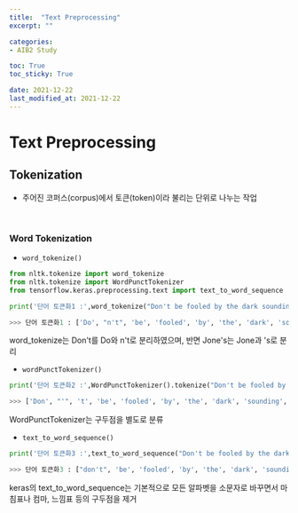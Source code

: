 ```yaml
---
title:  "Text Preprocessing"
excerpt: ""

categories:
- AIB2 Study

toc: True
toc_sticky: True

date: 2021-12-22
last_modified_at: 2021-12-22
---
```


# Text Preprocessing

## Tokenization

- 주어진 코퍼스(corpus)에서 토큰(token)이라 불리는 단위로 나누는 작업

<br>

### Word Tokenization

- `word_tokenize()`

```python
from nltk.tokenize import word_tokenize
from nltk.tokenize import WordPunctTokenizer
from tensorflow.keras.preprocessing.text import text_to_word_sequence

print('단어 토큰화1 :',word_tokenize("Don't be fooled by the dark sounding name, Mr. Jone's Orphanage is as cheery as cheery goes for a pastry shop."))

>>> 단어 토큰화1 : ['Do', "n't", 'be', 'fooled', 'by', 'the', 'dark', 'sounding', 'name', ',', 'Mr.', 'Jone', "'s", 'Orphanage', 'is', 'as', 'cheery', 'as', 'cheery', 'goes', 'for', 'a', 'pastry', 'shop', '.']
```

word_tokenize는 Don't를 Do와 n't로 분리하였으며, 반면 Jone's는 Jone과 's로 분리

- `wordPunctTokenizer()`

```python
print('단어 토큰화2 :',WordPunctTokenizer().tokenize("Don't be fooled by the dark sounding name, Mr. Jone's Orphanage is as cheery as cheery goes for a pastry shop."))

>>> ['Don', "'", 't', 'be', 'fooled', 'by', 'the', 'dark', 'sounding', 'name', ',', 'Mr', '.', 'Jone', "'", 's', 'Orphanage', 'is', 'as', 'cheery', 'as', 'cheery', 'goes', 'for', 'a', 'pastry', 'shop', '.']  
```

WordPunctTokenizer는 구두점을 별도로 분류

- `text_to_word_sequence()`

```python
print('단어 토큰화3 :',text_to_word_sequence("Don't be fooled by the dark sounding name, Mr. Jone's Orphanage is as cheery as cheery goes for a pastry shop."))

>>> 단어 토큰화3 : ["don't", 'be', 'fooled', 'by', 'the', 'dark', 'sounding', 'name', 'mr', "jone's", 'orphanage', 'is', 'as', 'cheery', 'as', 'cheery', 'goes', 'for', 'a', 'pastry', 'shop']
```

keras의 text_to_word_sequence는 기본적으로 모든 알파벳을 소문자로 바꾸면서 마침표나 컴마, 느낌표 등의 구두점을 제거